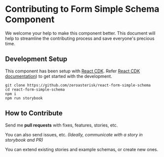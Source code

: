 # Contributing to Form Simple Schema Component

We welcome your help to make this component better. This document will help to streamline the contributing process and save everyone's precious time.

## Development Setup

This component has been setup with [React CDK](https://github.com/kadirahq/react-cdk). Refer [React CDK documentation](https://github.com/kadirahq/react-cdk)) to get started with the development.

```
git clone https://github.com/zeroasterisk/react-form-simple-schema
cd react-form-simple-schema
npm i
npm run storybook
```

## How to Contribute

Send me **pull requests** with fixes, features, stories, etc.

You can also send issues, etc.  *(Ideally, communicate with a story in storybook and PR)*

You can extend existing stories and example schemas, or create new ones.

